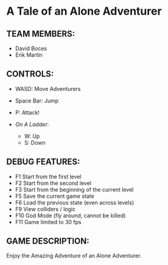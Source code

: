 # A Tale of an Alone Adventurer

## TEAM MEMBERS:

  * David Boces 
  * Erik Martín
 
## CONTROLS:

  * WASD: Move Adventurers
  * Space Bar: Jump
  * P: Attack!
  
  * _On A Ladder_:
	* W: Up
	* S: Down
  
## DEBUG FEATURES:

  * F1 Start from the first level
  * F2 Start from the second level
  * F3 Start from the beginning of the current level
  * F5 Save the current game state
  * F6 Load the previous state (even across levels)
  * F9 View colliders / logic
  * F10 God Mode (fly around, cannot be killed)
  * F11 Game limited to 30 fps
  
## GAME DESCRIPTION:
  
  Enjoy the Amazing Adventure of an Alone Adventurer.
